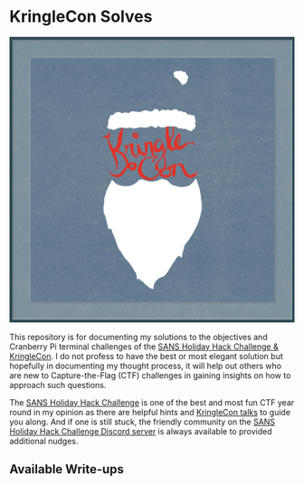 KringleCon Solves
===================

![KringleCon](kringlecon.png)

This repository is for documenting my solutions to the objectives and Cranberry Pi terminal challenges of the [SANS Holiday Hack Challenge & KringleCon](https://www.sans.org/holidayhack/). I do not profess to have the best or most elegant solution but hopefully in documenting my thought process, it will help out others who are new to Capture-the-Flag (CTF) challenges in gaining insights on how to approach such questions.

The [SANS Holiday Hack Challenge](https://kringlecon.com/) is one of the best and most fun CTF year round in my opinion as there are helpful hints and [KringleCon talks](https://www.youtube.com/KringleCon) to guide you along. And if one is still stuck, the friendly community on the [SANS Holiday Hack Challenge Discord server](https://discord.gg/Wbmx92rWW3) is always available to provided additional nudges.


Available Write-ups
--------------------
